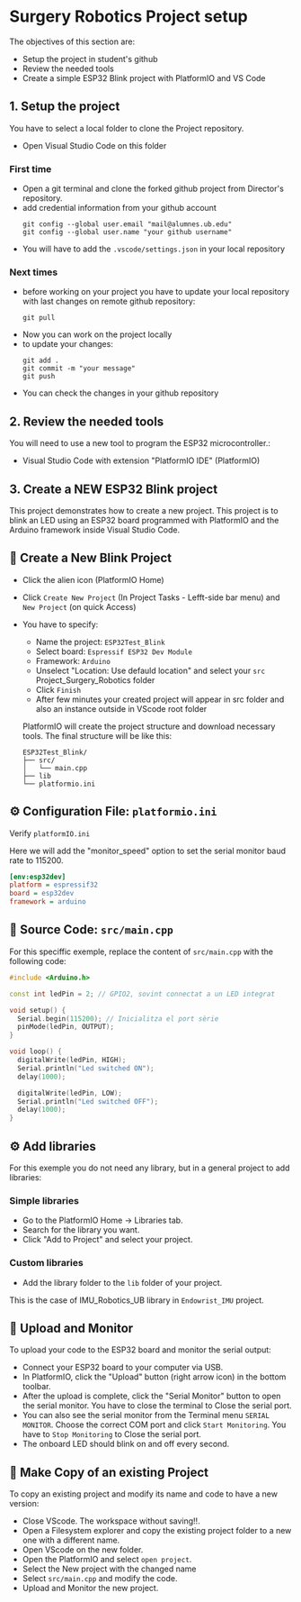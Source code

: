 # **Surgery Robotics Project setup**

The objectives of this section are:
- Setup the project in student's github
- Review the needed tools
- Create a simple ESP32 Blink project with PlatformIO and VS Code

## **1. Setup the project**

You have to select a local folder to clone the Project repository. 
- Open Visual Studio Code on this folder

### First time
- Open a git terminal and clone the forked github project from Director's repository.
- add credential information from your github account
  ````shell
  git config --global user.email "mail@alumnes.ub.edu" 
  git config --global user.name "your github username"
  ````
- You will have to add the `.vscode/settings.json` in your local repository

### Next times
- before working on your project you have to update your local repository with last changes on remote github repository:
  ````shell
  git pull
  ````
- Now you can work on the project locally
- to update your changes:
  ````shell
  git add .
  git commit -m "your message"
  git push
  ````
- You can check the changes in your github repository

## **2. Review the needed tools**

You will need to use a new tool to program the ESP32 microcontroller.:
- Visual Studio Code with extension "PlatformIO IDE" (PlatformIO)


## **3. Create a NEW ESP32 Blink project**

This project demonstrates how to create a new project. This project is to blink an LED using an ESP32 board programmed with PlatformIO and the Arduino framework inside Visual Studio Code.

## 🚀 Create a New Blink Project

- Click the alien icon (PlatformIO Home)
- Click `Create New Project` (In Project Tasks - Lefft-side bar menu) and `New Project` (on quick Access)
- You have to specify:
  - Name the project: `ESP32Test_Blink`
  - Select board: `Espressif ESP32 Dev Module`
  - Framework: `Arduino`
  - Unselect "Location: Use defauld location" and select your `src` Project_Surgery_Robotics folder
  - Click `Finish`
  - After few minutes your created project will appear in src folder and also an instance outside in VScode root folder

  PlatformIO will create the project structure and download necessary tools. The final structure will be like this:

    ```
    ESP32Test_Blink/
    ├── src/
    │   └── main.cpp
    ├── lib
    └── platformio.ini
    ```

## ⚙️ Configuration File: `platformio.ini`

Verify `platformIO.ini`

Here we will add the "monitor_speed" option to set the serial monitor baud rate to 115200.

  ```ini
  [env:esp32dev]
  platform = espressif32
  board = esp32dev
  framework = arduino
  ```

## 🧾 Source Code: `src/main.cpp`

For this speciffic exemple, replace the content of `src/main.cpp` with the following code:
```cpp
#include <Arduino.h>

const int ledPin = 2; // GPIO2, sovint connectat a un LED integrat

void setup() {
  Serial.begin(115200); // Inicialitza el port sèrie
  pinMode(ledPin, OUTPUT);
}

void loop() {
  digitalWrite(ledPin, HIGH);
  Serial.println("Led switched ON");
  delay(1000);

  digitalWrite(ledPin, LOW);
  Serial.println("Led switched OFF");
  delay(1000);
}
```

## ⚙️ Add libraries

For this exemple you do not need any library, but in a general project to add libraries:

### Simple libraries
- Go to the PlatformIO Home → Libraries tab.
- Search for the library you want.
- Click "Add to Project" and select your project.
### Custom libraries
- Add the library folder to the `lib` folder of your project.

This is the case of IMU_Robotics_UB library in `Endowrist_IMU` project.

## 🚀 Upload and Monitor

To upload your code to the ESP32 board and monitor the serial output:

- Connect your ESP32 board to your computer via USB.
- In PlatformIO, click the "Upload" button (right arrow icon) in the bottom toolbar.
- After the upload is complete, click the "Serial Monitor" button to open the serial monitor. You have to close the terminal to Close the serial port.
- You can also see the serial monitor from the Terminal menu `SERIAL MONITOR`. Choose the correct COM port and click `Start Monitoring`. You have to `Stop Monitoring` to Close the serial port.
- The onboard LED should blink on and off every second.

## 🚀 Make Copy of an existing Project 

To copy an existing project and modify its name and code to have a new version:

- Close VScode. The workspace without saving!!.
- Open a Filesystem explorer and copy the existing project folder to a new one with a different name.
- Open VScode on the new folder.
- Open the PlatformIO and select `open project`.
- Select the New project with the changed name
- Select `src/main.cpp` and modify the code.
- Upload and Monitor the new project.